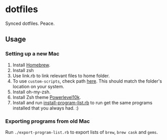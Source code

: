 # dotfiles
Synced dotfiles. Peace.

## Usage

### Setting up a new Mac

1. Install [Homebrew](https://brew.sh/).
1. Install zsh
1. Use link.rb to link relevant files to home folder.
1. To use `custom-scripts`, check path [here](https://github.com/ayushgoel/dotfiles/blob/5c9205a97852b762041d20df1d5079e6bd3e90a1/home/.profile#L5).
This should match the folder's location on your system.
1. Install oh-my-zsh.
1. Install Zsh theme [Powerlevel10k](https://github.com/romkatv/powerlevel10k).
1. Install  and run [install-program-list.rb](/install-program-list.rb) to run get the same programs installed that you always had. :)

### Exporting programs from old Mac

Run `./export-program-list.rb` to export lists of `brew`, `brew cask` and `gems`.

